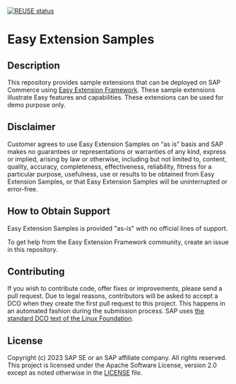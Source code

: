 [![REUSE status](https://api.reuse.software/badge/github.com/SAP-samples/easy-extension-samples)](https://api.reuse.software/info/github.com/SAP-samples/easy-extension-samples)

# Easy Extension Samples

## Description
This repository provides sample extensions that can be deployed on SAP Commerce using [Easy Extension Framework](https://sap.github.io/easy-extension-framework/overview.html).
These sample extensions illustrate Easy features and capabilities. These extensions can be used for demo purpose only.

## Disclaimer
Customer agrees to use Easy Extension Samples on “as is” basis and SAP makes no guarantees or representations or warranties of any kind, express or implied, arising by law or otherwise, including but not limited to, content, quality, accuracy, completeness, effectiveness, reliability, fitness for a particular purpose, usefulness, use or results to be obtained from Easy Extension Samples, or that Easy Extension Samples will be uninterrupted or error-free.

## How to Obtain Support
Easy Extension Samples is provided "as-is" with no official lines of support.

To get help from the Easy Extension Framework community, create an issue in this repository.

## Contributing
If you wish to contribute code, offer fixes or improvements, please send a pull request. Due to legal reasons, contributors will be asked to accept a DCO when they create the first pull request to this project. This happens in an automated fashion during the submission process. SAP uses [the standard DCO text of the Linux Foundation](https://developercertificate.org/).

## License
Copyright (c) 2023 SAP SE or an SAP affiliate company. All rights reserved. This project is licensed under the Apache Software License, version 2.0 except as noted otherwise in the [LICENSE](LICENSE) file.
